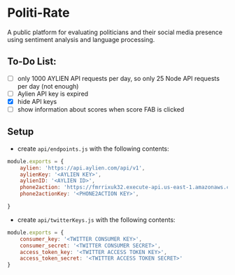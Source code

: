 # Politi-Rate

A public platform for evaluating politicians and their social media presence using sentiment analysis and language processing.

## To-Do List:

-   [ ] only 1000 AYLIEN API requests per day, so only 25 Node API requests per day (not enough)
-   [ ] Aylien API key is expired
-   [x] hide API keys
-   [ ] show information about scores when score FAB is clicked

## Setup

-   create `api/endpoints.js` with the following contents:

```js
module.exports = {
    aylien: 'https://api.aylien.com/api/v1',
    aylienKey: '<AYLIEN KEY>',
    aylienID: '<AYLIEN ID>',
    phone2action: 'https://fmrrixuk32.execute-api.us-east-1.amazonaws.com/hacktj/legislators',
    phone2actionKey: '<PHONE2ACTION KEY>',

}
```

-   create `api/twitterKeys.js` with the following contents:

```js
module.exports = {
    consumer_key: '<TWITTER CONSUMER KEY>',
    consumer_secret: '<TWITTER CONSUMER SECRET>',
    access_token_key: '<TWITTER ACCESS TOKEN KEY>',
    access_token_secret: '<TWITTER ACCESS TOKEN SECRET>'
}
```
